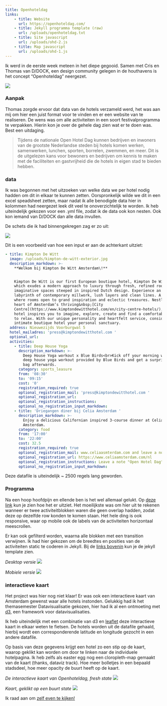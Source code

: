 ```yaml
---
title: Openhoteldag
links: 
    - title: Website
      url: https://openhoteldag.com/
    - title: Jekyll programma template (raw)
      url: /uploads/openhoteldag.txt
    - title: Site javascript
      url: /uploads/ohd-2.js
    - title: Map javascript
      url: /uploads/ohd-1.js
---
```


Ik werd in de eerste week meteen in het diepe gegooid. Samen met Cris en Thomas van D/DOCK, een design community gelegen in de houthavens is het concept “Openhoteldag” neergezet. 

![](/uploads/openhoteldag-2.png)

### Aanpak

Thomas zorgde ervoor dat data van de hotels verzameld werd, het was aan mij om hier een juist format voor te vinden en er een website van te realiseren. De wens was om alle activiteiten in een soort festivalprogramma te verpakken. Hierin kon je over de gehele dag zien wat er te doen was. Best een uitdaging. 

> Tijdens de nationale Open Hotel Dag kunnen bedrijven en inwoners van de grootste Nederlandse steden bij hotels komen werken, samenwerken, lunchen, sporten, borrelen, zwemmen, en meer. Dit is de uitgelezen kans voor bewoners en bedrijven om kennis te maken met de faciliteiten en gastvrijheid die de hotels in eigen stad te bieden hebben.
> 

### data 
Ik was begonnen met het uitzoeken van welke data we per hotel nodig hadden om dit in elkaar te kunnen zetten. Oorspronkelijk wilde we dit in een excel speadsheet zetten, maar nadat ik alle benodigde data hier in kolommen had neergezet leek dit veel te onoverzichtelijk te worden. Ik heb uiteindelijk gekozen voor een .yml file, zodat ik de data ook kon nesten. Ook kon iemand van D/DOCK dan alle data invullen. 

De schets die ik had binnengekregen zag er zo uit:  

![](/uploads/openhoteldag-1.png)

Dit is een voorbeeld van hoe een input er aan de achterkant uitziet:

```yml
- title: Kimpton De Witt
  image: /uploads/kimpton-de-witt-exterior.jpg
  description_markdown: >-
    **Welkom bij Kimpton De Witt Amsterdam\!**


    Kimpton De Witt is our first European boutique hotel, Kimpton De Witt Hotel,
    which exudes a modern approach to luxury through fresh, refined rooms and
    imaginative spaces steeped in inspired Dutch design. Experience an immersive
    labyrinth of contemporary millwork, lush layers and clean lines. A journey
    where rooms open to grand inspiration and eclectic treasures. Nestled in the
    heart of Amsterdam’s thriving&nbsp;[City
    Centre](https://www.kimptondewitthotel.com/en/city-centre-hotels/), our
    hotel inspires you to imagine, explore, create and find a comfortable place
    to relax. With our unique personality and heartfelt service, consider our
    intimate boutique hotel your personal sanctuary.
  address: Nieuwezijds Voorburgwal 5
  hotel_mailadres: 'press@kimptondewitthotel.com '
  optional_url:
  activities:
    - title: Deep House Yoga
      description_markdown: >-
        Deep House Yoga workout x Blue Birds<br>Kick off your morning with a
        deep house yoga workout provided by Blue Birds and get a surprise goodie
        bag afterwards.
      category: sports_leasure
      from: '08:30'
      to: '09:15'
      cost: '0'
      registration_required: true
      optional_registration_mail: 'press@kimptondewitthotel.com '
      optional_registration_url:
      optional_registration_instructions:
      optional_no_registration_input_markdown:
    - title: 'Driegangen diner bij Celia Amsterdam '
      description_markdown: >-
        Enjoy a delicious Californian inspired 3-course dinner at Celia
        Amsterdam.
      category: food
      from: '17:00'
      to: '22:00'
      cost: 32.5
      registration_required: true
      optional_registration_mail: www.celiaasmterdam.com and leave a note 'Open Hotel Dag'
      optional_registration_url: https://www.celiaamsterdam.com/nl
      optional_registration_instructions: Leave a note "Open Hotel Dag"
      optional_no_registration_input_markdown:

```

Deze datafile is uiteindelijk ~ 2500 regels lang geworden.

### Programma

Na een hoop hoofdpijn en ellende ben is het wel allemaal gelukt. Op [deze link](https://openhoteldag.com/programma) kun je zien hoe het er uitziet. Het moeilijkste was om hier uit te rekenen wanneer er twee activiteitblokken waren die geen overlap hadden, zodat deze op dezelfde row konden te komen staan. Het hele ding is ook responsive, waar op mobile ook de labels van de activiteiten horizontaal meescrollen. 

Er kan ook gefilterd worden, waarna alle blokken met een transition verwijnen. Ik had hier gekozen om de breedtes en posities van de activiteiten static te coderen in Jekyll. Bij de [links bovenin](#top) kun je de jekyll template zien. 

_Desktop versie_
![](/uploads/ohd-3.png)

_Mobiele versie_
![](/uploads/ohd-4.png)

### interactieve kaart

Het project was hier nog niet klaar! Er was ook een interactieve kaart van Amsterdam gewenst waar alle hotels instonden. Gelukkig had ik het themasemester Datavisualisatie gekozen, hier had ik al een ontmoeting met [d3](https://d3js.org/), een framework voor datavisualisaties. 

Ik heb uiteindelijk met een combinatie van d3 en [leaflet](https://leafletjs.com/) deze interactieve kaart in elkaar weten te fietsen. De hotels worden uit de datafile gehaald, hierbij wordt een corresponderende latitude en longitude gezocht in een andere datafile. 

Op basis van deze gegevens krijgt een hotel zo een stip op de kaart, waarop geklikt kan worden om door te linken naar de individuele hotelpagina. Ik heb zelfs als easter egg nog een cloropleth-map gemaakt van de kaart (thanks, dataviz track). Hoe meer bolletjes in een bepaald stadsdeel, hoe meer opacity de buurt heeft op de kaart.

_De interactieve kaart van Openhoteldag, fresh state_
![](/uploads/ohd-5.png)

_Kaart, geklikt op een buurt state_
![](/uploads/ohd-6.png)

Ik raad aan om [zelf even te kijken!](https://openhoteldag.com/hotels#scroll_to_map)